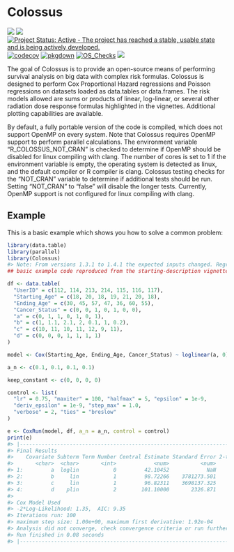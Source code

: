 
<!-- README.md is generated from README.Rmd. Please edit that file -->

# Colossus

<!-- badges: start -->

[![](https://img.shields.io/github/languages/code-size/ericgiunta/Colossus.svg)](https://github.com/ericgiunta/Colossus)
[![](https://img.shields.io/badge/lifecycle-experimental-orange.svg)](https://lifecycle.r-lib.org/articles/stages.html#experimental)
[![Project Status: Active - The project has reached a stable, usable
state and is being actively
developed.](https://www.repostatus.org/badges/latest/active.svg)](https://www.repostatus.org/#active)
[![codecov](https://codecov.io/gh/ericgiunta/Colossus/graph/badge.svg?token=NMH5R502W8)](https://app.codecov.io/gh/ericgiunta/Colossus)
[![pkgdown](https://github.com/ericgiunta/Colossus/actions/workflows/pkgdown.yaml/badge.svg)](https://github.com/ericgiunta/Colossus/actions/workflows/pkgdown.yaml)
[![OS_Checks](https://github.com/ericgiunta/Colossus/actions/workflows/OS_TEST.yml/badge.svg?branch=main)](https://github.com/ericgiunta/Colossus/actions/workflows/OS_TEST.yml)
[![](https://cranlogs.r-pkg.org/badges/grand-total/Colossus)](https://CRAN.R-project.org/package=Colossus)
<!-- badges: end -->

The goal of Colossus is to provide an open-source means of performing
survival analysis on big data with complex risk formulas. Colossus is
designed to perform Cox Proportional Hazard regressions and Poisson
regressions on datasets loaded as data.tables or data.frames. The risk
models allowed are sums or products of linear, log-linear, or several
other radiation dose response formulas highlighted in the vignettes.
Additional plotting capabilities are available.

By default, a fully portable version of the code is compiled, which does
not support OpenMP on every system. Note that Colossus requires OpenMP
support to perform parallel calculations. The environment variable
“R_COLOSSUS_NOT_CRAN” is checked to determine if OpenMP should be
disabled for linux compiling with clang. The number of cores is set to 1
if the environment variable is empty, the operating system is detected
as linux, and the default compiler or R compiler is clang. Colossus
testing checks for the “NOT_CRAN” variable to determine if additional
tests should be run. Setting “NOT_CRAN” to “false” will disable the
longer tests. Currently, OpenMP support is not configured for linux
compiling with clang.

## Example

This is a basic example which shows you how to solve a common problem:

``` r
library(data.table)
library(parallel)
library(Colossus)
#> Note: From versions 1.3.1 to 1.4.1 the expected inputs changed. Regressions are now run with CoxRun and PoisRun and formula inputs. Please see the 'Unified Equation Representation' vignette for more details.
## basic example code reproduced from the starting-description vignette

df <- data.table(
  "UserID" = c(112, 114, 213, 214, 115, 116, 117),
  "Starting_Age" = c(18, 20, 18, 19, 21, 20, 18),
  "Ending_Age" = c(30, 45, 57, 47, 36, 60, 55),
  "Cancer_Status" = c(0, 0, 1, 0, 1, 0, 0),
  "a" = c(0, 1, 1, 0, 1, 0, 1),
  "b" = c(1, 1.1, 2.1, 2, 0.1, 1, 0.2),
  "c" = c(10, 11, 10, 11, 12, 9, 11),
  "d" = c(0, 0, 0, 1, 1, 1, 1)
)

model <- Cox(Starting_Age, Ending_Age, Cancer_Status) ~ loglinear(a, 0) + linear(b, c, 1) + plinear(d, 2) + multiplicative()

a_n <- c(0.1, 0.1, 0.1, 0.1)

keep_constant <- c(0, 0, 0, 0)

control <- list(
  "lr" = 0.75, "maxiter" = 100, "halfmax" = 5, "epsilon" = 1e-9,
  "deriv_epsilon" = 1e-9, "step_max" = 1.0,
  "verbose" = 2, "ties" = "breslow"
)

e <- CoxRun(model, df, a_n = a_n, control = control)
print(e)
#> |-------------------------------------------------------------------|
#> Final Results
#>    Covariate Subterm Term Number Central Estimate Standard Error 2-tail p-value
#>       <char>  <char>       <int>            <num>          <num>          <num>
#> 1:         a  loglin           0         42.10452            NaN            NaN
#> 2:         b     lin           1         98.72266    3781273.501      0.9999792
#> 3:         c     lin           1         96.82311    3698137.325      0.9999791
#> 4:         d    plin           2        101.10000       2326.871      0.9653437
#> 
#> Cox Model Used
#> -2*Log-Likelihood: 1.35,  AIC: 9.35
#> Iterations run: 100
#> maximum step size: 1.00e+00, maximum first derivative: 1.92e-04
#> Analysis did not converge, check convergence criteria or run further
#> Run finished in 0.08 seconds
#> |-------------------------------------------------------------------|
```
